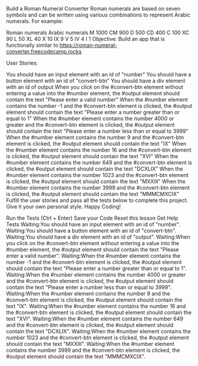 Build a Roman Numeral Converter
Roman numerals are based on seven symbols and can be written using various combinations to represent Arabic numerals. For example:

Roman numerals	Arabic numerals
M	1000
CM	900
D	500
CD	400
C	100
XC	90
L	50
XL	40
X	10
IX	9
V	5
IV	4
I	1
Objective: Build an app that is functionally similar to https://roman-numeral-converter.freecodecamp.rocks

User Stories:

You should have an input element with an id of "number"
You should have a button element with an id of "convert-btn"
You should have a div element with an id of output
When you click on the #convert-btn element without entering a value into the #number element, the #output element should contain the text "Please enter a valid number"
When the #number element contains the number -1 and the #convert-btn element is clicked, the #output element should contain the text "Please enter a number greater than or equal to 1"
When the #number element contains the number 4000 or greater and the #convert-btn element is clicked, the #output element should contain the text "Please enter a number less than or equal to 3999"
When the #number element contains the number 9 and the #convert-btn element is clicked, the #output element should contain the text "IX"
When the #number element contains the number 16 and the #convert-btn element is clicked, the #output element should contain the text "XVI"
When the #number element contains the number 649 and the #convert-btn element is clicked, the #output element should contain the text "DCXLIX"
When the #number element contains the number 1023 and the #convert-btn element is clicked, the #output element should contain the text "MXXIII"
When the #number element contains the number 3999 and the #convert-btn element is clicked, the #output element should contain the text "MMMCMXCIX"
Fulfill the user stories and pass all the tests below to complete this project. Give it your own personal style. Happy Coding!

Run the Tests (Ctrl + Enter)
Save your Code
Reset this lesson
Get Help
Tests
Waiting:You should have an input element with an id of "number".
Waiting:You should have a button element with an id of "convert-btn".
Waiting:You should have a div element with an id of "output".
Waiting:When you click on the #convert-btn element without entering a value into the #number element, the #output element should contain the text "Please enter a valid number".
Waiting:When the #number element contains the number -1 and the #convert-btn element is clicked, the #output element should contain the text "Please enter a number greater than or equal to 1".
Waiting:When the #number element contains the number 4000 or greater and the #convert-btn element is clicked, the #output element should contain the text "Please enter a number less than or equal to 3999".
Waiting:When the #number element contains the number 9 and the #convert-btn element is clicked, the #output element should contain the text "IX".
Waiting:When the #number element contains the number 16 and the #convert-btn element is clicked, the #output element should contain the text "XVI".
Waiting:When the #number element contains the number 649 and the #convert-btn element is clicked, the #output element should contain the text "DCXLIX".
Waiting:When the #number element contains the number 1023 and the #convert-btn element is clicked, the #output element should contain the text "MXXIII".
Waiting:When the #number element contains the number 3999 and the #convert-btn element is clicked, the #output element should contain the text "MMMCMXCIX".